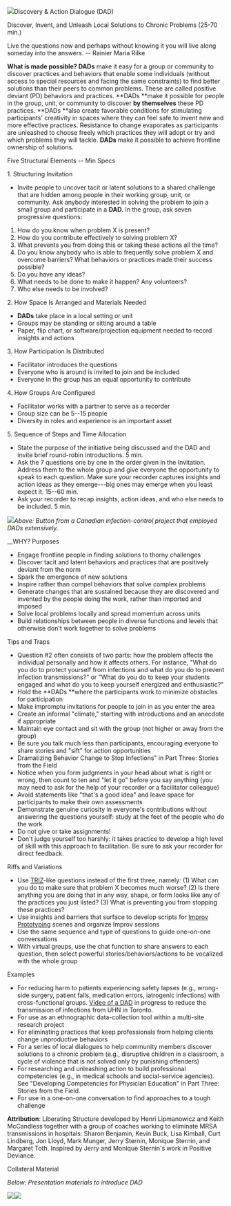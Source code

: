 ![](/storage/icons/10_Discovery-and-action-dialog.png?__SQUARESPACE_CACHEVERSION=1337874451912)Discovery & Action Dialogue (DAD)

Discover, Invent, and Unleash Local Solutions to Chronic Problems (25-70 min.)

Live the questions now and perhaps without knowing it you will live along someday into the answers. -- Rainier Maria Rilke

**What is made possible? DADs** make it easy for a group or community to discover practices and behaviors that enable some individuals (without access to special resources and facing the same constraints) to find better solutions than their peers to common problems. These are called positive deviant (PD) behaviors and practices. **DADs **make it possible for people in the group, unit, or community to discover **by themselves** these PD practices. **DADs **also create favorable conditions for stimulating participants' creativity in spaces where they can feel safe to invent new and more effective practices. Resistance to change evaporates as participants are unleashed to choose freely which practices they will adopt or try and which problems they will tackle. **DADs** make it possible to achieve frontline ownership of solutions.

Five Structural Elements -- Min Specs

1\. Structuring Invitation


* Invite people to uncover tacit or latent solutions to a shared challenge that are hidden among people in their working group, unit, or community. Ask anybody interested in solving the problem to join a small group and participate in a **DAD.** In the group, ask seven progressive questions:



1. How do you know when problem X is present?
2. How do you contribute effectively to solving problem X?
3. What prevents you from doing this or taking these actions all the time?
4. Do you know anybody who is able to frequently solve problem X and overcome barriers? What behaviors or practices made their success possible?
5. Do you have any ideas?
6. What needs to be done to make it happen? Any volunteers?
7. Who else needs to be involved?


2\. How Space Is Arranged and Materials Needed


* **DADs** take place in a local setting or unit
* Groups may be standing or sitting around a table
* Paper, flip chart, or software/projection equipment needed to record insights and actions


3\. How Participation Is Distributed


* Facilitator introduces the questions
* Everyone who is around is invited to join and be included
* Everyone in the group has an equal opportunity to contribute


4\. How Groups Are Configured


* Facilitator works with a partner to serve as a recorder
* Group size can be 5--15 people
* Diversity in roles and experience is an important asset


5\. Sequence of Steps and Time Allocation


* State the purpose of the initiative being discussed and the DAD and invite brief round-robin introductions. 5 min.
* Ask the 7 questions one by one in the order given in the Invitation. Address them to the whole group and give everyone the opportunity to speak to each question. Make sure your recorder captures insights and action ideas as they emerge---big ones may emerge when you least expect it. 15--60 min.
* Ask your recorder to recap insights, action ideas, and who else needs to be included. 5 min.


_![](/storage/PD%20button.jpg?__SQUARESPACE_CACHEVERSION=1395609457467)Above: Button from a Canadian infection-control project that employed DADs extensively._

__WHY? Purposes


* Engage frontline people in finding solutions to thorny challenges
* Discover tacit and latent behaviors and practices that are positively deviant from the norm
* Spark the emergence of new solutions
* Inspire rather than compel behaviors that solve complex problems
* Generate changes that are sustained because they are discovered and invented by the people doing the work, rather than imported and imposed
* Solve local problems locally and spread momentum across units
* Build relationships between people in diverse functions and levels that otherwise don't work together to solve problems


Tips and Traps


* Question \#2 often consists of two parts: how the problem affects the individual personally and how it affects others. For instance, "What do you do to protect yourself from infections and what do you do to prevent infection transmissions?" or "What do you do to keep your students engaged and what do you to keep yourself energized and enthusiastic?"
* Hold the **DADs **where the participants work to minimize obstacles for participation
* Make impromptu invitations for people to join in as you enter the area
* Create an informal "climate," starting with introductions and an anecdote if appropriate
* Maintain eye contact and sit with the group (not higher or away from the group)
* Be sure you talk much less than participants, encouraging everyone to share stories and "sift" for action opportunities
* Dramatizing Behavior Change to Stop Infections" in Part Three: Stories from the Field
* Notice when you form judgments in your head about what is right or wrong, then count to ten and "let it go" before you say anything (you may need to ask for the help of your recorder or a facilitator colleague)
* Avoid statements like "that's a good idea" and leave space for participants to make their own assessments
* Demonstrate genuine curiosity in everyone's contributions without answering the questions yourself: study at the feet of the people who do the work
* Do not give or take assignments!
* Don't judge yourself too harshly: it takes practice to develop a high level of skill with this approach to facilitation. Be sure to ask your recorder for direct feedback.


Riffs and Variations


* Use [TRIZ][0]-like questions instead of the first three, namely: (1) What can you do to make sure that problem X becomes much worse? (2) Is there anything you are doing that in any way, shape, or form looks like any of the practices you just listed? (3) What is preventing you from stopping these practices?
* Use insights and barriers that surface to develop scripts for [Improv Prototyping][1] scenes and organize Improv sessions
* Use the same sequence and type of questions to guide one-on-one conversations
* With virtual groups, use the chat function to share answers to each question, then select powerful stories/behaviors/actions to be vocalized with the whole group


Examples


* For reducing harm to patients experiencing safety lapses (e.g., wrong-side surgery, patient falls, medication errors, iatrogenic infections) with cross-functional groups. [Video of a DAD][2] in progress to reduce the transmission of infections from UHN in Toronto.
* For use as an ethnographic data-collection tool within a multi-site research project
* For eliminating practices that keep professionals from helping clients change unproductive behaviors
* For a series of local dialogues to help community members discover solutions to a chronic problem (e.g., disruptive children in a classroom, a cycle of violence that is not solved only by punishing offenders)
* For researching and unleashing action to build professional competencies (e.g., in medical schools and social-service agencies). See "Developing Competencies for Physician Education" in Part Three: Stories from the Field.
* For use in a one-on-one conversation to find approaches to a tough challenge


**Attribution**: Liberating Structure developed by Henri Lipmanowicz and Keith McCandless together with a group of coaches working to eliminate MRSA transmissions in hospitals: Sharon Benjamin, Kevin Buck, Lisa Kimball, Curt Lindberg, Jon Lloyd, Mark Munger, Jerry Sternin, Monique Sternin, and Margaret Toth. Inspired by Jerry and Monique Sternin's work in Positive Deviance.

Collateral Material

_Below: Presentation materials to introduce DAD_

![](/storage/Slide08.jpg?__SQUARESPACE_CACHEVERSION=1395609175561)![](/storage/Slide09.jpg?__SQUARESPACE_CACHEVERSION=1395609209287)



[0]: /6-making-space-with-triz/
[1]: /15-improv-prototyping/
[2]: https://www.youtube.com/watch?v=zonSdYOq4pU